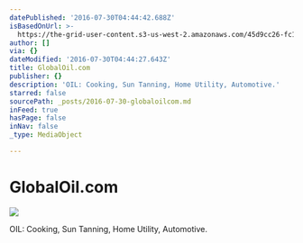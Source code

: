 ```yaml
---
datePublished: '2016-07-30T04:44:42.688Z'
isBasedOnUrl: >-
  https://the-grid-user-content.s3-us-west-2.amazonaws.com/45d9cc26-fc1c-4d03-bf52-8510f25b1a04.jpg
author: []
via: {}
dateModified: '2016-07-30T04:44:27.643Z'
title: GlobalOil.com
publisher: {}
description: 'OIL: Cooking, Sun Tanning, Home Utility, Automotive.'
starred: false
sourcePath: _posts/2016-07-30-globaloilcom.md
inFeed: true
hasPage: false
inNav: false
_type: MediaObject

---
```

# GlobalOil.com
![](https://the-grid-user-content.s3-us-west-2.amazonaws.com/45d9cc26-fc1c-4d03-bf52-8510f25b1a04.jpg)

OIL: Cooking, Sun Tanning, Home Utility, Automotive.